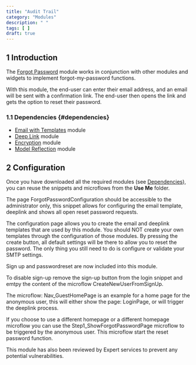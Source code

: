 ```yaml
---
title: "Audit Trail"
category: "Modules"
description: " "
tags: [ ]
draft: true
---
```


## 1 Introduction

The [Forgot Password](https://appstore.home.mendix.com/link/app/1296/) module works in conjunction with other modules and widgets to implement forgot-my-password functions. 

With this module, the end-user can enter their email address, and an email will be sent with a confirmation link. The end-user then opens the link and gets the option to reset their password. 

### 1.1 Dependencies {#dependencies}

* [Email with Templates](email-with-templates) module
* [Deep Link](deep-link) module
* [Encryption](encryption) module
* [Model Reflection](model-reflection) module

## 2 Configuration

Once you have downloaded all the required modules (see [Dependencies](#dependencies)), you can reuse the snippets and microflows from the **Use Me** folder.

The page ForgotPasswordConfiguration should be accessible to the administrator only, this snippet allows for configuring the email template, deeplink and shows all open reset password requests.

The configuration page allows you to create the email and deeplink templates that are used by this module. You should NOT create your own templates through the configuration of those modules. By pressing the create button, all default settings will be there to allow you to reset the password. The only thing you still need to do is configure or validate your SMTP settings. 

Sign up and passwordreset are now included into this module.

To disable sign-up remove the sign-up button from the login snippet and emtpy the content of the microflow CreateNewUserFromSignUp.

The microflow: Nav_GuestHomePage is an example for a home page for the anonymous user, this will either show the page:  LoginPage,  or will trigger the deeplink process.

If you choose to use a different homepage or a different homepage microflow you can use the Step1_ShowForgotPasswordPage microflow to be triggered by the anonymous user. This microflow start the reset password function.

This module has also been reviewed by Expert services to prevent any potential vulnerabilities. 